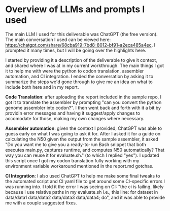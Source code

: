# Overview of LLMs and prompts I used
The main LLM I used for this deliverable was ChatGPT (the free version). The main conversation I used can be viewed here: https://chatgpt.com/share/68cba919-7bd8-8012-bf91-a2eca485a4ec. I prompted it many times, but I will be going over the highlights here.

I started by providing it a description of the deliverable to give it context, and shared where I was at in my current workthrough. The main things I got it to help me with were the python to codon translation, assembler automation, and CI integration. I ended the conversation by asking it to summarize the steps we'd gone through to give me an idea on what to include both here and in my report.

**Code Translation**: after uploading the report included in the sample repo, I got it to translate the assembler by prompting "can you convert the python genome assembler into codon?". I then went back and forth with it a bit by providin error messages and having it suggest/apply changes to accomodate for those, making my own changes where necessary.

**Assembler automation**: given the context I provided, ChatGPT was able to guess early on what I was going to ask it for. After I asked it for a guide on calculating the N50 given the output from the sample assembler, it asked "Do you want me to give you a ready-to-run Bash snippet that both executes main.py, captures runtime, and computes N50 automatically? That way you can reuse it for evaluate.sh." (to which I replied "yes"). I updated this script once I got my codon translation fully working with my environment variable workaround mentioned in the report.md gotchas.

**CI Integration**: I also used ChatGPT to help me make some final tweaks to the automated script and CI yaml file to get around some CI-specific errors I was running into. I told it the error I was seeing on CI: "the ci is failing, likely because I use relative paths in my evaluate.sh i.e., this line: for dataset in data/data1 data/data2 data/data3 data/data4; do", and it was able to provide me with a couple suggested fixes. 
